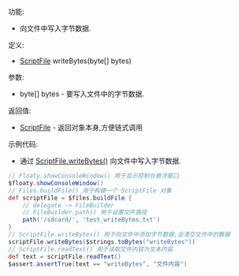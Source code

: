 功能:

+ 向文件中写入字节数据.

定义:

+ [ScriptFile](/API/File/ScriptFile/README.md) writeBytes(byte[] bytes)

参数:

+ byte[] bytes - 要写入文件中的字节数据.

返回值:

+ [ScriptFile](/API/File/ScriptFile/README.md) - 返回对象本身,方便链式调用

示例代码:

+ 通过 [ScriptFile.writeBytes()](/API/File/ScriptFile/README.md?id=writeBytes) 向文件中写入字节数据.

```groovy
// Floaty.showConsoleWindow() 用于显示控制台悬浮窗口
$floaty.showConsoleWindow()
// Files.buildFile() 用于构建一个 ScriptFile 对象
def scriptFile = $files.buildFile {
    // delegate -> FileBuilder
    // FileBuilder.path() 用于设置文件路径
    path('/sdcard/', 'test_writeBytes.txt')
}
// ScriptFile.writeBytes() 用于向文件中添加字节数据,会清空文件中的数据
scriptFile.writeBytes($strings.toBytes("writeBytes"))
// ScriptFile.readText() 用于读取文件内容为文本内容
def text = scriptFile.readText()
$assert.assertTrue(text == "writeBytes", "文件内容")
```